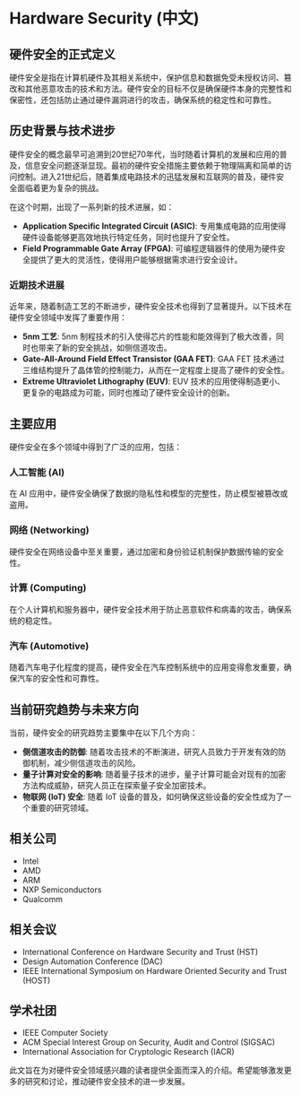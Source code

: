 # Hardware Security (中文)

## 硬件安全的正式定义

硬件安全是指在计算机硬件及其相关系统中，保护信息和数据免受未授权访问、篡改和其他恶意攻击的技术和方法。硬件安全的目标不仅是确保硬件本身的完整性和保密性，还包括防止通过硬件漏洞进行的攻击，确保系统的稳定性和可靠性。

## 历史背景与技术进步

硬件安全的概念最早可追溯到20世纪70年代，当时随着计算机的发展和应用的普及，信息安全问题逐渐显现。最初的硬件安全措施主要依赖于物理隔离和简单的访问控制。进入21世纪后，随着集成电路技术的迅猛发展和互联网的普及，硬件安全面临着更为复杂的挑战。

在这个时期，出现了一系列新的技术进展，如：

- **Application Specific Integrated Circuit (ASIC)**: 专用集成电路的应用使得硬件设备能够更高效地执行特定任务，同时也提升了安全性。
- **Field Programmable Gate Array (FPGA)**: 可编程逻辑器件的使用为硬件安全提供了更大的灵活性，使得用户能够根据需求进行安全设计。

### 近期技术进展

近年来，随着制造工艺的不断进步，硬件安全技术也得到了显著提升。以下技术在硬件安全领域中发挥了重要作用：

- **5nm 工艺**: 5nm 制程技术的引入使得芯片的性能和能效得到了极大改善，同时也带来了新的安全挑战，如侧信道攻击。
- **Gate-All-Around Field Effect Transistor (GAA FET)**: GAA FET 技术通过三维结构提升了晶体管的控制能力，从而在一定程度上提高了硬件的安全性。
- **Extreme Ultraviolet Lithography (EUV)**: EUV 技术的应用使得制造更小、更复杂的电路成为可能，同时也推动了硬件安全设计的创新。

## 主要应用

硬件安全在多个领域中得到了广泛的应用，包括：

### 人工智能 (AI)

在 AI 应用中，硬件安全确保了数据的隐私性和模型的完整性，防止模型被篡改或盗用。

### 网络 (Networking)

硬件安全在网络设备中至关重要，通过加密和身份验证机制保护数据传输的安全性。

### 计算 (Computing)

在个人计算机和服务器中，硬件安全技术用于防止恶意软件和病毒的攻击，确保系统的稳定性。

### 汽车 (Automotive)

随着汽车电子化程度的提高，硬件安全在汽车控制系统中的应用变得愈发重要，确保汽车的安全性和可靠性。

## 当前研究趋势与未来方向

当前，硬件安全的研究趋势主要集中在以下几个方向：

- **侧信道攻击的防御**: 随着攻击技术的不断演进，研究人员致力于开发有效的防御机制，减少侧信道攻击的风险。
- **量子计算对安全的影响**: 随着量子技术的进步，量子计算可能会对现有的加密方法构成威胁，研究人员正在探索量子安全加密技术。
- **物联网 (IoT) 安全**: 随着 IoT 设备的普及，如何确保这些设备的安全性成为了一个重要的研究领域。

## 相关公司

- Intel
- AMD
- ARM
- NXP Semiconductors
- Qualcomm

## 相关会议

- International Conference on Hardware Security and Trust (HST)
- Design Automation Conference (DAC)
- IEEE International Symposium on Hardware Oriented Security and Trust (HOST)

## 学术社团

- IEEE Computer Society
- ACM Special Interest Group on Security, Audit and Control (SIGSAC)
- International Association for Cryptologic Research (IACR) 

此文旨在为对硬件安全领域感兴趣的读者提供全面而深入的介绍。希望能够激发更多的研究和讨论，推动硬件安全技术的进一步发展。